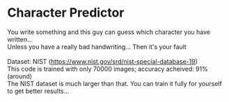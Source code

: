 # Character Predictor
You write something and this guy can guess which character you have written...<br/>
Unless you have a really bad handwriting... Then it's your fault<br/><br/>
Dataset: NIST (https://www.nist.gov/srd/nist-special-database-19)<br/>
This code is trained with only 70000 images; accuracy acheived: 91%(around)<br/>
The NIST dataset is much larger than that. You can train it fully for yourself to get better results...
